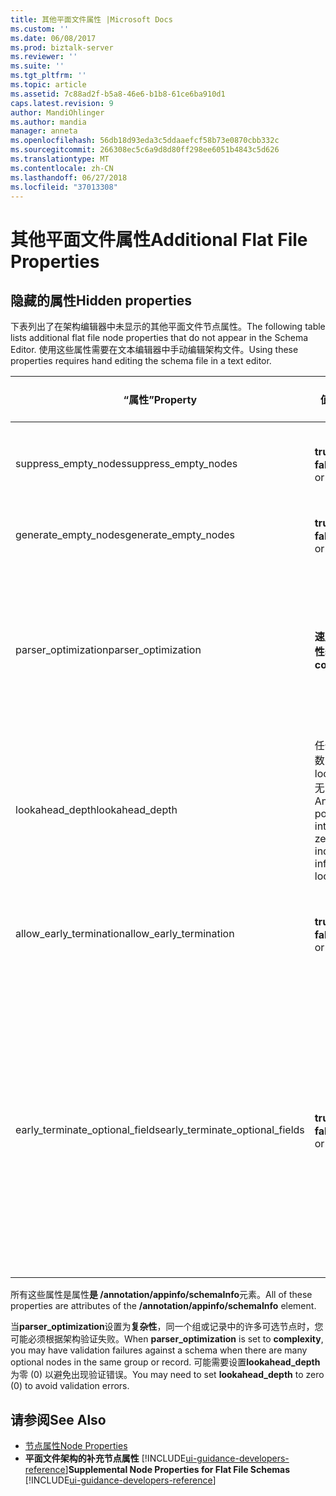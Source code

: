```yaml
---
title: 其他平面文件属性 |Microsoft Docs
ms.custom: ''
ms.date: 06/08/2017
ms.prod: biztalk-server
ms.reviewer: ''
ms.suite: ''
ms.tgt_pltfrm: ''
ms.topic: article
ms.assetid: 7c88ad2f-b5a8-46e6-b1b8-61ce6ba910d1
caps.latest.revision: 9
author: MandiOhlinger
ms.author: mandia
manager: anneta
ms.openlocfilehash: 56db18d93eda3c5ddaaefcf58b73e0870cbb332c
ms.sourcegitcommit: 266308ec5c6a9d8d80ff298ee6051b4843c5d626
ms.translationtype: MT
ms.contentlocale: zh-CN
ms.lasthandoff: 06/27/2018
ms.locfileid: "37013308"
---
```

# <a name="additional-flat-file-properties"></a><span data-ttu-id="ac158-102">其他平面文件属性</span><span class="sxs-lookup"><span data-stu-id="ac158-102">Additional Flat File Properties</span></span>

## <a name="hidden-properties"></a><span data-ttu-id="ac158-103">隐藏的属性</span><span class="sxs-lookup"><span data-stu-id="ac158-103">Hidden properties</span></span>
<span data-ttu-id="ac158-104">下表列出了在架构编辑器中未显示的其他平面文件节点属性。</span><span class="sxs-lookup"><span data-stu-id="ac158-104">The following table lists additional flat file node properties that do not appear in the Schema Editor.</span></span> <span data-ttu-id="ac158-105">使用这些属性需要在文本编辑器中手动编辑架构文件。</span><span class="sxs-lookup"><span data-stu-id="ac158-105">Using these properties requires hand editing the schema file in a text editor.</span></span>  

|<span data-ttu-id="ac158-106">“属性”</span><span class="sxs-lookup"><span data-stu-id="ac158-106">Property</span></span>|<span data-ttu-id="ac158-107">值</span><span class="sxs-lookup"><span data-stu-id="ac158-107">Values</span></span>|<span data-ttu-id="ac158-108">默认值</span><span class="sxs-lookup"><span data-stu-id="ac158-108">Default Value</span></span>|<span data-ttu-id="ac158-109">Description</span><span class="sxs-lookup"><span data-stu-id="ac158-109">Description</span></span>|  
|--------------|------------|-------------------|-----------------|  
|<span data-ttu-id="ac158-110">suppress_empty_nodes</span><span class="sxs-lookup"><span data-stu-id="ac158-110">suppress_empty_nodes</span></span>|<span data-ttu-id="ac158-111">**true** 或 **false**</span><span class="sxs-lookup"><span data-stu-id="ac158-111">**true** or **false**</span></span>|<span data-ttu-id="ac158-112">**false**</span><span class="sxs-lookup"><span data-stu-id="ac158-112">**false**</span></span>|<span data-ttu-id="ac158-113">指示是否在解析程序生成 XML 实例数据后删除空 XML 节点。</span><span class="sxs-lookup"><span data-stu-id="ac158-113">Indicates whether or not to remove empty XML nodes after the parser generates XML instance data.</span></span>|  
|<span data-ttu-id="ac158-114">generate_empty_nodes</span><span class="sxs-lookup"><span data-stu-id="ac158-114">generate_empty_nodes</span></span>|<span data-ttu-id="ac158-115">**true** 或 **false**</span><span class="sxs-lookup"><span data-stu-id="ac158-115">**true** or **false**</span></span>|<span data-ttu-id="ac158-116">**true**</span><span class="sxs-lookup"><span data-stu-id="ac158-116">**true**</span></span>|<span data-ttu-id="ac158-117">为 XML 实例数据中的现有记录生成空节点。</span><span class="sxs-lookup"><span data-stu-id="ac158-117">Generate empty nodes for records that exist in the XML instance data.</span></span>|  
|<span data-ttu-id="ac158-118">parser_optimization</span><span class="sxs-lookup"><span data-stu-id="ac158-118">parser_optimization</span></span>|<span data-ttu-id="ac158-119">**速度**或**复杂性**</span><span class="sxs-lookup"><span data-stu-id="ac158-119">**speed** or **complexity**</span></span>|<span data-ttu-id="ac158-120">**速度**</span><span class="sxs-lookup"><span data-stu-id="ac158-120">**speed**</span></span>|<span data-ttu-id="ac158-121">针对速度进行优化可缩短解析时间，但需要处理某些数据多义性问题。</span><span class="sxs-lookup"><span data-stu-id="ac158-121">Optimizing for speed decreases the parsing time but at the cost of dealing with some ambiguities in data.</span></span> <span data-ttu-id="ac158-122">针对复杂度进行优化可处理更广泛的多义性问题，但会影响处理速度。</span><span class="sxs-lookup"><span data-stu-id="ac158-122">Optimizing for complexity handles a wider range of ambiguities but at the cost of processing speed.</span></span>|  
|<span data-ttu-id="ac158-123">lookahead_depth</span><span class="sxs-lookup"><span data-stu-id="ac158-123">lookahead_depth</span></span>|<span data-ttu-id="ac158-124">任何正整数；0 表示 lookahead 无限制。</span><span class="sxs-lookup"><span data-stu-id="ac158-124">Any positive integer; zero (0) indicates infinite lookahead.</span></span>|<span data-ttu-id="ac158-125">3</span><span class="sxs-lookup"><span data-stu-id="ac158-125">3</span></span>|<span data-ttu-id="ac158-126">在查找匹配数据时向前查找的深度。</span><span class="sxs-lookup"><span data-stu-id="ac158-126">How far to look ahead for matching data.</span></span>|  
|<span data-ttu-id="ac158-127">allow_early_termination</span><span class="sxs-lookup"><span data-stu-id="ac158-127">allow_early_termination</span></span>|<span data-ttu-id="ac158-128">**true** 或 **false**</span><span class="sxs-lookup"><span data-stu-id="ac158-128">**true** or **false**</span></span>|<span data-ttu-id="ac158-129">**false**</span><span class="sxs-lookup"><span data-stu-id="ac158-129">**false**</span></span>|<span data-ttu-id="ac158-130">指示位置记录是否可以提前终止 (**，则返回 true**) 或必须包含所有记录的字段的数据 (**false**)。</span><span class="sxs-lookup"><span data-stu-id="ac158-130">Indicates whether positional records can terminate early (**true**) or must contain data for all record fields (**false**).</span></span>|  
|<span data-ttu-id="ac158-131">early_terminate_optional_fields</span><span class="sxs-lookup"><span data-stu-id="ac158-131">early_terminate_optional_fields</span></span>|<span data-ttu-id="ac158-132">**true** 或 **false**</span><span class="sxs-lookup"><span data-stu-id="ac158-132">**true** or **false**</span></span>|<span data-ttu-id="ac158-133">**false**</span><span class="sxs-lookup"><span data-stu-id="ac158-133">**false**</span></span>|<span data-ttu-id="ac158-134">允许提前终止可选尾部字段 (**，则返回 true**)。</span><span class="sxs-lookup"><span data-stu-id="ac158-134">Enable early termination of optional trailing fields (**true**).</span></span> <span data-ttu-id="ac158-135">如果在 BizTalk 编辑器中打开现有架构无此批注，则将使用默认值设置为添加到它此批注 (**false**)。</span><span class="sxs-lookup"><span data-stu-id="ac158-135">If the existing schema without this annotation is opened in the BizTalk Editor, this annotation will be added to it with the default value set to (**false**).</span></span> <span data-ttu-id="ac158-136">**注意：** 时，early_terminate_optional_fields 批注才会生效在 allow_early_termination 设置为"true"。</span><span class="sxs-lookup"><span data-stu-id="ac158-136">**Note:**  The early_terminate_optional_fields annotation only takes effect if the allow_early_termination is set to "true".</span></span>|  

 <span data-ttu-id="ac158-137">所有这些属性是属性**是 /annotation/appinfo/schemaInfo**元素。</span><span class="sxs-lookup"><span data-stu-id="ac158-137">All of these properties are attributes of the **/annotation/appinfo/schemaInfo** element.</span></span>  

 <span data-ttu-id="ac158-138">当**parser_optimization**设置为**复杂性**，同一个组或记录中的许多可选节点时，您可能必须根据架构验证失败。</span><span class="sxs-lookup"><span data-stu-id="ac158-138">When **parser_optimization** is set to **complexity**, you may have validation failures against a schema when there are many optional nodes in the same group or record.</span></span> <span data-ttu-id="ac158-139">可能需要设置**lookahead_depth**为零 (0) 以避免出现验证错误。</span><span class="sxs-lookup"><span data-stu-id="ac158-139">You may need to set **lookahead_depth** to zero (0) to avoid validation errors.</span></span>  

## <a name="see-also"></a><span data-ttu-id="ac158-140">请参阅</span><span class="sxs-lookup"><span data-stu-id="ac158-140">See Also</span></span>  
- [<span data-ttu-id="ac158-141">节点属性</span><span class="sxs-lookup"><span data-stu-id="ac158-141">Node Properties</span></span>](../core/node-properties.md)   
- <span data-ttu-id="ac158-142">**平面文件架构的补充节点属性** [!INCLUDE[ui-guidance-developers-reference](../includes/ui-guidance-developers-reference.md)]</span><span class="sxs-lookup"><span data-stu-id="ac158-142">**Supplemental Node Properties for Flat File Schemas** [!INCLUDE[ui-guidance-developers-reference](../includes/ui-guidance-developers-reference.md)]</span></span>
